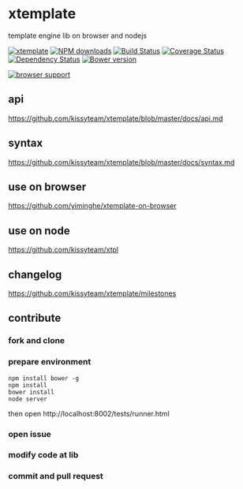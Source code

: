 # xtemplate

template engine lib on browser and nodejs

[![xtemplate](https://nodei.co/npm/xtemplate.png)](https://npmjs.org/package/xtemplate)
[![NPM downloads](http://img.shields.io/npm/dm/xtemplate.svg)](https://npmjs.org/package/xtemplate)
[![Build Status](https://secure.travis-ci.org/kissyteam/xtemplate.png?branch=master)](https://travis-ci.org/kissyteam/xtemplate)
[![Coverage Status](https://img.shields.io/coveralls/kissyteam/xtemplate.svg)](https://coveralls.io/r/kissyteam/xtemplate?branch=master)
[![Dependency Status](https://gemnasium.com/kissyteam/xtemplate.png)](https://gemnasium.com/kissyteam/xtemplate)
[![Bower version](https://badge.fury.io/bo/xtemplate.svg)](http://badge.fury.io/bo/xtemplate)

[![browser support](https://ci.testling.com/kissyteam/xtemplate.png)](https://ci.testling.com/kissyteam/xtemplate)

## api

https://github.com/kissyteam/xtemplate/blob/master/docs/api.md

## syntax

https://github.com/kissyteam/xtemplate/blob/master/docs/syntax.md

## use on browser

https://github.com/yiminghe/xtemplate-on-browser

## use on node

https://github.com/kissyteam/xtpl

## changelog

https://github.com/kissyteam/xtemplate/milestones

## contribute

### fork and clone

### prepare environment
```
npm install bower -g
npm install
bower install
node server
```

then open http://localhost:8002/tests/runner.html

### open issue

### modify code at lib

### commit and pull request